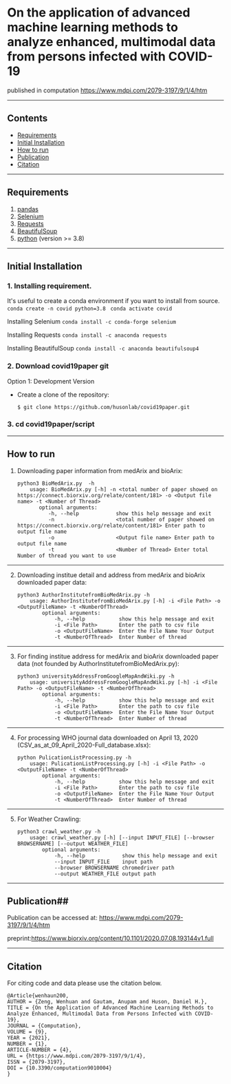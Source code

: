 # On the application of advanced machine learning methods to analyze enhanced, multimodal data from persons infected with COVID-19

published in computation https://www.mdpi.com/2079-3197/9/1/4/htm

----
## Contents ##
* [Requirements](#requirements)
* [Initial Installation](#initial-installation)
* [How to run](#how-to-run)
* [Publication](#Publication)
* [Citation](#Citation)

----
## Requirements ##

1. [pandas](https://pandas.pydata.org/)
2. [Selenium](https://selenium-python.readthedocs.io/) 
3. [Requests](https://requests.readthedocs.io/en/master/)
4. [BeautifulSoup](https://www.crummy.com/software/BeautifulSoup/bs4/doc/) 
5. [python](http://www.python.org/) (version >= 3.8)

----
## Initial Installation ##
### 1. Installing requirement. ###

It's useful to create a conda environment if you want to install from source.
    ``conda create -n covid python=3.8 ``
    ``conda activate covid``
 
Installing Selenium
    ``conda install -c conda-forge selenium``

Installing Requests
    ``conda install -c anaconda requests``

Installing BeautifulSoup
    ``conda install -c anaconda beautifulsoup4``


### 2. Download covid19paper git ###
Option 1: Development Version

* Create a clone of the repository: 
    
    ``$ git clone https://github.com/husonlab/covid19paper.git``

### 3. cd covid19paper/script ###

----
## How to run ##
1. Downloading paper information from medArix and bioArix:
    ```
    python3 BioMedArix.py  -h
        usage: BioMedArix.py [-h] -n <total number of paper showed on https://connect.biorxiv.org/relate/content/181> -o <Output file name> -t <Number of Thread>
           optional arguments:
              -h, --help            show this help message and exit
              -n                    <total number of paper showed on https://connect.biorxiv.org/relate/content/181> Enter path to output file name
              -o                    <Output file name> Enter path to output file name
              -t                    <Number of Thread> Enter total Number of thread you want to use
    ```
----
2. Downloading institue detail and address from medArix and bioArix downloaded paper data:
    ```
    python3 AuthorInstitutefromBioMedArix.py -h
        usage: AuthorInstitutefromBioMedArix.py [-h] -i <File Path> -o  <OutputFileName> -t <NumberOfThread>
            optional arguments:
                -h, --help           show this help message and exit
                -i <File Path>       Enter the path to csv file
                -o <OutputFileName>  Enter the File Name Your Output
                -t <NumberOfThread>  Enter Number of thread
    ```
----
3. For finding institue address for medArix and bioArix downloaded paper data (not founded by AuthorInstitutefromBioMedArix.py):
    ```
    python3 universityAddressFromGoogleMapAndWiki.py -h
        usage: universityAddressFromGoogleMapAndWiki.py [-h] -i <File Path> -o <OutputFileName> -t <NumberOfThread>
            optional arguments:
                -h, --help           show this help message and exit
                -i <File Path>       Enter the path to csv file
                -o <OutputFileName>  Enter the File Name Your Output
                -t <NumberOfThread>  Enter Number of thread
    ```
----
4. For processing WHO journal data downloaded on April 13, 2020 (CSV_as_at_09_April_2020-Full_database.xlsx):
    ```
    python PulicationListProcessing.py -h
        usage: PulicationListProcessing.py [-h] -i <File Path> -o <OutputFileName> -t <NumberOfThread>
            optional arguments:
                -h, --help           show this help message and exit
                -i <File Path>       Enter the path to csv file
                -o <OutputFileName>  Enter the File Name Your Output
                -t <NumberOfThread>  Enter Number of thread
    ```

----
5. For Weather Crawling:
    ```
    python3 crawl_weather.py -h
        usage: crawl_weather.py [-h] [--input INPUT_FILE] [--browser BROWSERNAME] [--output WEATHER_FILE]
            optional arguments:
                -h, --help            show this help message and exit
                --input INPUT_FILE    input path
                --browser BROWSERNAME chromedriver path
                --output WEATHER_FILE output path
    ```
----

## Publication##

Publication can be accessed at: https://www.mdpi.com/2079-3197/9/1/4/htm

preprint:https://www.biorxiv.org/content/10.1101/2020.07.08.193144v1.full

----
## Citation ##

For citing code and data please use the citation below.

```{bibtex}
@Article{wenhaun200,
AUTHOR = {Zeng, Wenhuan and Gautam, Anupam and Huson, Daniel H.},
TITLE = {On the Application of Advanced Machine Learning Methods to Analyze Enhanced, Multimodal Data from Persons Infected with COVID-19},
JOURNAL = {Computation},
VOLUME = {9},
YEAR = {2021},
NUMBER = {1},
ARTICLE-NUMBER = {4},
URL = {https://www.mdpi.com/2079-3197/9/1/4},
ISSN = {2079-3197},
DOI = {10.3390/computation9010004}
}
```
